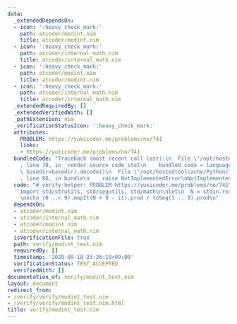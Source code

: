 ```yaml
---
data:
  _extendedDependsOn:
  - icon: ':heavy_check_mark:'
    path: atcoder/modint.nim
    title: atcoder/modint.nim
  - icon: ':heavy_check_mark:'
    path: atcoder/internal_math.nim
    title: atcoder/internal_math.nim
  - icon: ':heavy_check_mark:'
    path: atcoder/modint.nim
    title: atcoder/modint.nim
  - icon: ':heavy_check_mark:'
    path: atcoder/internal_math.nim
    title: atcoder/internal_math.nim
  _extendedRequiredBy: []
  _extendedVerifiedWith: []
  _pathExtension: nim
  _verificationStatusIcon: ':heavy_check_mark:'
  attributes:
    PROBLEM: https://yukicoder.me/problems/no/741
    links:
    - https://yukicoder.me/problems/no/741
  bundledCode: "Traceback (most recent call last):\n  File \"/opt/hostedtoolcache/Python/3.8.5/x64/lib/python3.8/site-packages/onlinejudge_verify/documentation/build.py\"\
    , line 70, in _render_source_code_stat\n    bundled_code = language.bundle(stat.path,\
    \ basedir=basedir).decode()\n  File \"/opt/hostedtoolcache/Python/3.8.5/x64/lib/python3.8/site-packages/onlinejudge_verify/languages/nim.py\"\
    , line 86, in bundle\n    raise NotImplementedError\nNotImplementedError\n"
  code: "# verify-helper: PROBLEM https://yukicoder.me/problems/no/741\n\nimport atcoder/modint\n\
    import std/strutils, std/sequtils, std/math\n\nlet\n  N = stdin.readLine.parseInt.initModInt()\n\
    \necho (0 ..< 9).mapIt(N + 9 - it).prod / toSeq(1 .. 9).prod\n"
  dependsOn:
  - atcoder/modint.nim
  - atcoder/internal_math.nim
  - atcoder/modint.nim
  - atcoder/internal_math.nim
  isVerificationFile: true
  path: verify/modint_test.nim
  requiredBy: []
  timestamp: '2020-09-18 23:26:10+09:00'
  verificationStatus: TEST_ACCEPTED
  verifiedWith: []
documentation_of: verify/modint_test.nim
layout: document
redirect_from:
- /verify/verify/modint_test.nim
- /verify/verify/modint_test.nim.html
title: verify/modint_test.nim
---
```

